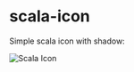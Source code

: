 # scala-icon

Simple scala icon with shadow:


![Scala Icon](https://raw.githubusercontent.com/OlegIlyenko/scala-icon/master/scala-icon.png)
